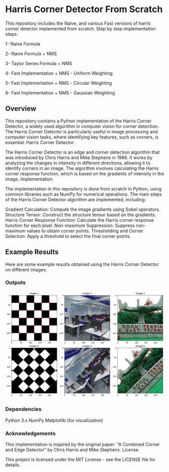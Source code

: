 # Harris Corner Detector From Scratch

This repository includes the Naive, and various Fast versions of harris corner detector implemented from scratch. Step by step implementation steps:

1- Naive Formula

2- Naive Formula + NMS

3- Taylor Series Formula + NMS

4- Fast Implementation + NMS - Uniform Weighting

5- Fast Implementation + NMS - Circular Weighting

6- Fast Implementation + NMS - Gaussian Weighting


## Overview

This repository contains a Python implementation of the Harris Corner Detector, a widely used algorithm in computer vision for corner detection. The Harris Corner Detector is particularly useful in image processing and computer vision tasks, where identifying key features, such as corners, is essential.
Harris Corner Detector

The Harris Corner Detector is an edge and corner detection algorithm that was introduced by Chris Harris and Mike Stephens in 1988. It works by analyzing the changes in intensity in different directions, allowing it to identify corners in an image. The algorithm involves calculating the Harris corner response function, which is based on the gradients of intensity in the image.
Implementation

The implementation in this repository is done from scratch in Python, using common libraries such as NumPy for numerical operations. The main steps of the Harris Corner Detector algorithm are implemented, including:

Gradient Calculation: Compute the image gradients using Sobel operators.
Structure Tensor: Construct the structure tensor based on the gradients.
Harris Corner Response Function: Calculate the Harris corner response function for each pixel.
Non-maximum Suppression: Suppress non-maximum values to obtain corner points.
Thresholding and Corner Selection: Apply a threshold to select the final corner points.


## Example Results

Here are some example results obtained using the Harris Corner Detector on different images:

### Outputs
![Original Image 1](output.png)

### Dependencies

Python 3.x
NumPy
Matplotlib (for visualization)

### Acknowledgements 

This implementation is inspired by the original paper: "A Combined Corner and Edge Detector" by Chris Harris and Mike Stephens.
License

This project is licensed under the MIT License - see the LICENSE file for details.
